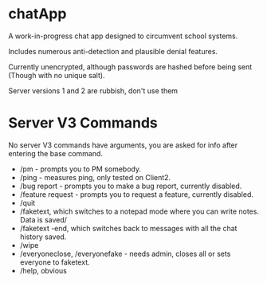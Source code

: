 # chatApp

A work-in-progress chat app designed to circumvent school systems.

Includes numerous anti-detection and plausible denial features.

Currently unencrypted, although passwords are hashed before being sent (Though with no unique salt).

Server versions 1 and 2 are rubbish, don't use them

# Server V3 Commands
No server V3 commands have arguments, you are asked for info after entering the base command.

-   /pm - prompts you to PM somebody. 
-   /ping - measures ping, only tested on Client2. 
-   /bug report - prompts you to make a bug report, currently disabled.
-   /feature request - prompts you to request a feature, currently disabled.
-   /quit
-   /faketext, which switches to a notepad mode where you can write notes. Data is saved/
-   /faketext -end, which switches back to messages with all the chat history saved.
-   /wipe
-   /everyoneclose, /everyonefake - needs admin, closes all or sets everyone to faketext.
-   /help, obvious
